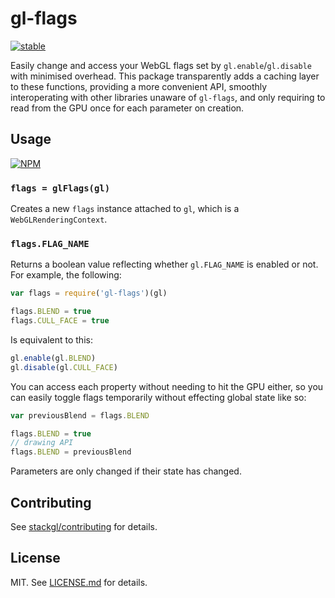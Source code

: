 # gl-flags

[![stable](http://badges.github.io/stability-badges/dist/stable.svg)](http://github.com/badges/stability-badges)

Easily change and access your WebGL flags set by `gl.enable`/`gl.disable` with
minimised overhead. This package transparently adds a caching layer to these
functions, providing a more convenient API, smoothly interoperating with
other libraries unaware of `gl-flags`, and only requiring to read from the GPU
once for each parameter on creation.

## Usage

[![NPM](https://nodei.co/npm/gl-flags.png)](https://nodei.co/npm/gl-flags/)

### `flags = glFlags(gl)`

Creates a new `flags` instance attached to `gl`, which is a
`WebGLRenderingContext`.

### `flags.FLAG_NAME`

Returns a boolean value reflecting whether `gl.FLAG_NAME` is enabled or not.
For example, the following:

``` javascript
var flags = require('gl-flags')(gl)

flags.BLEND = true
flags.CULL_FACE = true
```

Is equivalent to this:

``` javascript
gl.enable(gl.BLEND)
gl.disable(gl.CULL_FACE)
```

You can access each property without needing to hit the GPU either, so you can
easily toggle flags temporarily without effecting global state like so:

``` javascript
var previousBlend = flags.BLEND

flags.BLEND = true
// drawing API
flags.BLEND = previousBlend
```

Parameters are only changed if their state has changed.

## Contributing

See [stackgl/contributing](https://github.com/stackgl/contributing) for details.

## License

MIT. See [LICENSE.md](http://github.com/stackgl/gl-flags/blob/master/LICENSE.md) for details.
